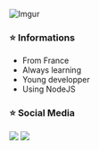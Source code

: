 ![Imgur](https://i.imgur.com/cLWuXp0.png?1)

### ⭐️ Informations 
- From France
- Always learning
- Young developper
- Using NodeJS

### ⭐️ Social Media
<a href="https://twitter.com/Nojii_">![](https://imgur.com/eDIAeng)</a>
<a href="https://discord.com/">![](https://imgur.com/eDIAeng)</a>

